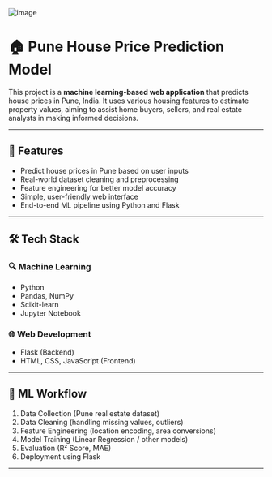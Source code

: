 ![image](https://github.com/user-attachments/assets/a57bdfd9-b918-4260-9f99-955b7b9a656d)

# 🏠 Pune House Price Prediction Model

This project is a **machine learning-based web application** that predicts house prices in Pune, India. It uses various housing features to estimate property values, aiming to assist home buyers, sellers, and real estate analysts in making informed decisions.


---

## 📌 Features

- Predict house prices in Pune based on user inputs
- Real-world dataset cleaning and preprocessing
- Feature engineering for better model accuracy
- Simple, user-friendly web interface
- End-to-end ML pipeline using Python and Flask

---

## 🛠️ Tech Stack

### 🔍 Machine Learning
- Python
- Pandas, NumPy
- Scikit-learn
- Jupyter Notebook

### 🌐 Web Development
- Flask (Backend)
- HTML, CSS, JavaScript (Frontend)

---

## 🧠 ML Workflow

1. Data Collection (Pune real estate dataset)
2. Data Cleaning (handling missing values, outliers)
3. Feature Engineering (location encoding, area conversions)
4. Model Training (Linear Regression / other models)
5. Evaluation (R² Score, MAE)
6. Deployment using Flask

---



